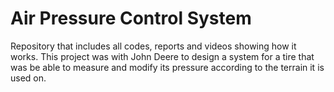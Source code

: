 # Air Pressure Control System

Repository that includes all codes, reports and videos showing how it works. This project was with John Deere to design a system for a tire that was be able to measure and modify its pressure according to the terrain it is used on.
